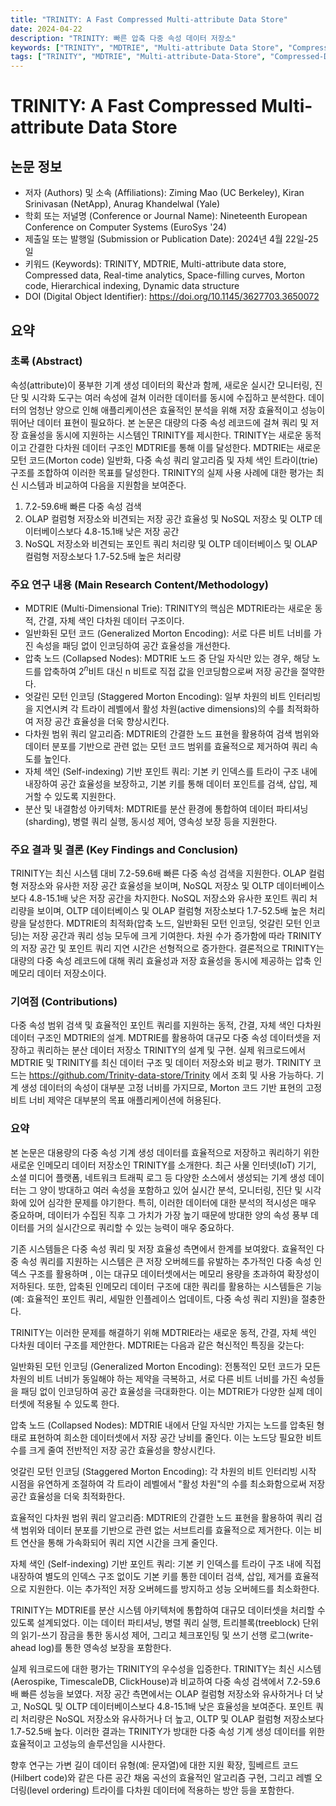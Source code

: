 ```yaml
---
title: "TRINITY: A Fast Compressed Multi-attribute Data Store"
date: 2024-04-22 
description: "TRINITY: 빠른 압축 다중 속성 데이터 저장소" 
keywords: ["TRINITY", "MDTRIE", "Multi-attribute Data Store", "Compressed Data", "Real-time Analytics", "Space-filling Curves", "Morton Code", "Hierarchical Indexing", "Dynamic Data Structure" ] 
tags: ["TRINITY", "MDTRIE", "Multi-attribute-Data-Store", "Compressed-Data", "Real-time-Analytics", "Space-filling Curves", "Morton-Code", "Hierarchical-Indexing", "Dynamic-Data-Structure"]
---
```

# TRINITY: A Fast Compressed Multi-attribute Data Store
## 논문 정보
- 저자 (Authors) 및 소속 (Affiliations): Ziming Mao (UC Berkeley), Kiran Srinivasan (NetApp), Anurag Khandelwal (Yale) 
- 학회 또는 저널명 (Conference or Journal Name): Nineteenth European Conference on Computer Systems (EuroSys '24) 
- 제출일 또는 발행일 (Submission or Publication Date): 2024년 4월 22일-25일 
- 키워드 (Keywords): TRINITY, MDTRIE, Multi-attribute data store, Compressed data, Real-time analytics, Space-filling curves, Morton code, Hierarchical indexing, Dynamic data structure 
- DOI (Digital Object Identifier): <https://doi.org/10.1145/3627703.3650072> 
<!-- truncate -->

## 요약
### 초록 (Abstract)
속성(attribute)이 풍부한 기계 생성 데이터의 확산과 함께, 새로운 실시간 모니터링, 진단 및 시각화 도구는 여러 속성에 걸쳐 이러한 데이터를 동시에 수집하고 분석한다. 데이터의 엄청난 양으로 인해 애플리케이션은 효율적인 분석을 위해 저장 효율적이고 성능이 뛰어난 데이터 표현이 필요하다. 본 논문은 대량의 다중 속성 레코드에 걸쳐 쿼리 및 저장 효율성을 동시에 지원하는 시스템인 TRINITY를 제시한다. TRINITY는 새로운 동적이고 간결한 다차원 데이터 구조인 MDTRIE를 통해 이를 달성한다. MDTRIE는 새로운 모턴 코드(Morton code) 일반화, 다중 속성 쿼리 알고리즘 및 자체 색인 트라이(trie) 구조를 조합하여 이러한 목표를 달성한다. TRINITY의 실제 사용 사례에 대한 평가는 최신 시스템과 비교하여 다음을 지원함을 보여준다.
1. 7.2-59.6배 빠른 다중 속성 검색
2. OLAP 컬럼형 저장소와 비견되는 저장 공간 효율성 및 NoSQL 저장소 및 OLTP 데이터베이스보다 4.8-15.1배 낮은 저장 공간
3. NoSQL 저장소와 비견되는 포인트 쿼리 처리량 및 OLTP 데이터베이스 및 OLAP 컬럼형 저장소보다 1.7-52.5배 높은 처리량


### 주요 연구 내용 (Main Research Content/Methodology)
- MDTRIE (Multi-Dimensional Trie): TRINITY의 핵심은 MDTRIE라는 새로운 동적, 간결, 자체 색인 다차원 데이터 구조이다.
- 일반화된 모턴 코드 (Generalized Morton Encoding): 서로 다른 비트 너비를 가진 속성을 패딩 없이 인코딩하여 공간 효율성을 개선한다.
- 압축 노드 (Collapsed Nodes): MDTRIE 노드 중 단일 자식만 있는 경우, 해당 노드를 압축하여 $2^n$비트 대신 n 비트로 직접 값을 인코딩함으로써 저장 공간을 절약한다.
- 엇갈린 모턴 인코딩 (Staggered Morton Encoding): 일부 차원의 비트 인터리빙을 지연시켜 각 트라이 레벨에서 활성 차원(active dimensions)의 수를 최적화하여 저장 공간 효율성을 더욱 향상시킨다.
- 다차원 범위 쿼리 알고리즘: MDTRIE의 간결한 노드 표현을 활용하여 검색 범위와 데이터 분포를 기반으로 관련 없는 모턴 코드 범위를 효율적으로 제거하여 쿼리 속도를 높인다.
- 자체 색인 (Self-indexing) 기반 포인트 쿼리: 기본 키 인덱스를 트라이 구조 내에 내장하여 공간 효율성을 보장하고, 기본 키를 통해 데이터 포인트를 검색, 삽입, 제거할 수 있도록 지원한다.
- 분산 및 내결함성 아키텍처: MDTRIE를 분산 환경에 통합하여 데이터 파티셔닝(sharding), 병렬 쿼리 실행, 동시성 제어, 영속성 보장 등을 지원한다.

### 주요 결과 및 결론 (Key Findings and Conclusion)
TRINITY는 최신 시스템 대비 7.2-59.6배 빠른 다중 속성 검색을 지원한다.
OLAP 컬럼형 저장소와 유사한 저장 공간 효율성을 보이며, NoSQL 저장소 및 OLTP 데이터베이스보다 4.8-15.1배 낮은 저장 공간을 차지한다.
NoSQL 저장소와 유사한 포인트 쿼리 처리량을 보이며, OLTP 데이터베이스 및 OLAP 컬럼형 저장소보다 1.7-52.5배 높은 처리량을 달성한다.
MDTRIE의 최적화(압축 노드, 일반화된 모턴 인코딩, 엇갈린 모턴 인코딩)는 저장 공간과 쿼리 성능 모두에 크게 기여한다.
차원 수가 증가함에 따라 TRINITY의 저장 공간 및 포인트 쿼리 지연 시간은 선형적으로 증가한다.
결론적으로 TRINITY는 대량의 다중 속성 레코드에 대해 쿼리 효율성과 저장 효율성을 동시에 제공하는 압축 인메모리 데이터 저장소이다.

### 기여점 (Contributions)
다중 속성 범위 검색 및 효율적인 포인트 쿼리를 지원하는 동적, 간결, 자체 색인 다차원 데이터 구조인 MDTRIE의 설계.
MDTRIE를 활용하여 대규모 다중 속성 데이터셋을 저장하고 쿼리하는 분산 데이터 저장소 TRINITY의 설계 및 구현.
실제 워크로드에서 MDTRIE 및 TRINITY를 최신 데이터 구조 및 데이터 저장소와 비교 평가.
TRINITY 코드는 <https://github.com/Trinity-data-store/Trinity> 에서 조회 및 사용 가능하다.
기계 생성 데이터의 속성이 대부분 고정 너비를 가지므로, Morton 코드 기반 표현의 고정 비트 너비 제약은 대부분의 목표 애플리케이션에 허용된다.

### 요약
본 논문은 대용량의 다중 속성 기계 생성 데이터를 효율적으로 저장하고 쿼리하기 위한 새로운 인메모리 데이터 저장소인 TRINITY를 소개한다. 최근 사물 인터넷(IoT) 기기, 소셜 미디어 플랫폼, 네트워크 트래픽 로그 등 다양한 소스에서 생성되는 기계 생성 데이터는 그 양이 방대하고 여러 속성을 포함하고 있어 실시간 분석, 모니터링, 진단 및 시각화에 있어 심각한 문제를 야기한다. 특히, 이러한 데이터에 대한 분석의 적시성은 매우 중요하며, 데이터가 수집된 직후 그 가치가 가장 높기 때문에 방대한 양의 속성 풍부 데이터를 거의 실시간으로 쿼리할 수 있는 능력이 매우 중요하다.





기존 시스템들은 다중 속성 쿼리 및 저장 효율성 측면에서 한계를 보여왔다. 효율적인 다중 속성 쿼리를 지원하는 시스템은 큰 저장 오버헤드를 유발하는 추가적인 다중 속성 인덱스 구조를 활용하며 , 이는 대규모 데이터셋에서는 메모리 용량을 초과하여 확장성이 저하된다. 또한, 압축된 인메모리 데이터 구조에 대한 쿼리를 활용하는 시스템들은 기능(예: 효율적인 포인트 쿼리, 세밀한 인플레이스 업데이트, 다중 속성 쿼리 지원)을 절충한다.




TRINITY는 이러한 문제를 해결하기 위해 MDTRIE라는 새로운 동적, 간결, 자체 색인 다차원 데이터 구조를 제안한다. MDTRIE는 다음과 같은 혁신적인 특징을 갖는다:




일반화된 모턴 인코딩 (Generalized Morton Encoding): 전통적인 모턴 코드가 모든 차원의 비트 너비가 동일해야 하는 제약을 극복하고, 서로 다른 비트 너비를 가진 속성들을 패딩 없이 인코딩하여 공간 효율성을 극대화한다. 이는 MDTRIE가 다양한 실제 데이터셋에 적용될 수 있도록 한다.



압축 노드 (Collapsed Nodes): MDTRIE 내에서 단일 자식만 가지는 노드를 압축된 형태로 표현하여 희소한 데이터셋에서 저장 공간 낭비를 줄인다. 이는 노드당 필요한 비트 수를 크게 줄여 전반적인 저장 공간 효율성을 향상시킨다.



엇갈린 모턴 인코딩 (Staggered Morton Encoding): 각 차원의 비트 인터리빙 시작 시점을 유연하게 조절하여 각 트라이 레벨에서 "활성 차원"의 수를 최소화함으로써 저장 공간 효율성을 더욱 최적화한다.

효율적인 다차원 범위 쿼리 알고리즘: MDTRIE의 간결한 노드 표현을 활용하여 쿼리 검색 범위와 데이터 분포를 기반으로 관련 없는 서브트리를 효율적으로 제거한다. 이는 비트 연산을 통해 가속화되어 쿼리 지연 시간을 크게 줄인다.



자체 색인 (Self-indexing) 기반 포인트 쿼리: 기본 키 인덱스를 트라이 구조 내에 직접 내장하여 별도의 인덱스 구조 없이도 기본 키를 통한 데이터 검색, 삽입, 제거를 효율적으로 지원한다. 이는 추가적인 저장 오버헤드를 방지하고 성능 오버헤드를 최소화한다.



TRINITY는 MDTRIE를 분산 시스템 아키텍처에 통합하여 대규모 데이터셋을 처리할 수 있도록 설계되었다. 이는 데이터 파티셔닝, 병렬 쿼리 실행, 트리블록(treeblock) 단위의 읽기-쓰기 잠금을 통한 동시성 제어, 그리고 체크포인팅 및 쓰기 선행 로그(write-ahead log)를 통한 영속성 보장을 포함한다.





실제 워크로드에 대한 평가는 TRINITY의 우수성을 입증한다. TRINITY는 최신 시스템(Aerospike, TimescaleDB, ClickHouse)과 비교하여 다중 속성 검색에서 7.2-59.6배 빠른 성능을 보였다. 저장 공간 측면에서는 OLAP 컬럼형 저장소와 유사하거나 더 낮고, NoSQL 및 OLTP 데이터베이스보다 4.8-15.1배 낮은 효율성을 보여준다. 포인트 쿼리 처리량은 NoSQL 저장소와 유사하거나 더 높고, OLTP 및 OLAP 컬럼형 저장소보다 1.7-52.5배 높다. 이러한 결과는 TRINITY가 방대한 다중 속성 기계 생성 데이터를 위한 효율적이고 고성능의 솔루션임을 시사한다.





향후 연구는 가변 길이 데이터 유형(예: 문자열)에 대한 지원 확장, 힐베르트 코드(Hilbert code)와 같은 다른 공간 채움 곡선의 효율적인 알고리즘 구현, 그리고 레벨 오더링(level ordering) 트라이를 다차원 데이터에 적용하는 방안 등을 포함한다.